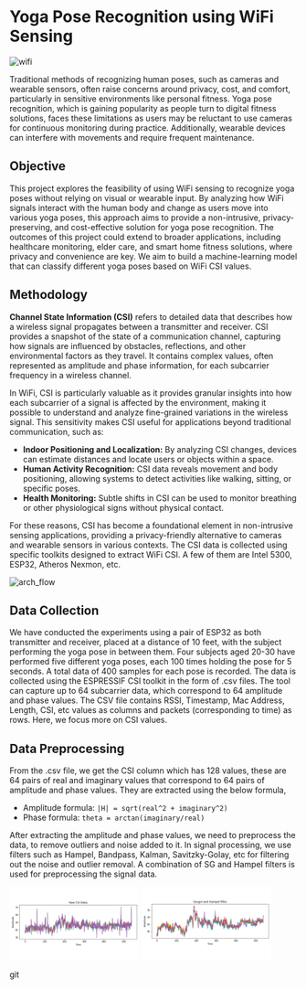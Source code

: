 # Yoga Pose Recognition using WiFi Sensing

![wifi](https://github.com/user-attachments/assets/0eaae8ce-e14a-4f1b-8377-e96215ddd412)

Traditional methods of recognizing human poses, such as cameras and wearable sensors, often raise concerns around privacy, cost, and comfort, particularly in sensitive environments like personal fitness. Yoga pose recognition, which is gaining popularity as people turn to digital fitness solutions, faces these limitations as users may be reluctant to use cameras for continuous monitoring during practice. Additionally, wearable devices can interfere with movements and require frequent maintenance.

## Objective

This project explores the feasibility of using WiFi sensing to recognize yoga poses without relying on visual or wearable input. By analyzing how WiFi signals interact with the human body and change as users move into various yoga poses, this approach aims to provide a non-intrusive, privacy-preserving, and cost-effective solution for yoga pose recognition. The outcomes of this project could extend to broader applications, including healthcare monitoring, elder care, and smart home fitness solutions, where privacy and convenience are key. We aim to build a machine-learning model that can classify different yoga poses based on WiFi CSI values.

## Methodology

 **Channel State Information (CSI)** refers to detailed data that describes how a wireless signal propagates between a transmitter and receiver. CSI provides a snapshot of the state of a communication channel, capturing how signals are influenced by obstacles, reflections, and other environmental factors as they travel. It contains complex values, often represented as amplitude and phase information, for each subcarrier frequency in a wireless channel.

In WiFi, CSI is particularly valuable as it provides granular insights into how each subcarrier of a signal is affected by the environment, making it possible to understand and analyze fine-grained variations in the wireless signal. This sensitivity makes CSI useful for applications beyond traditional communication, such as:

- **Indoor Positioning and Localization:** By analyzing CSI changes, devices can estimate distances and locate users or objects within a space.
- **Human Activity Recognition:** CSI data reveals movement and body positioning, allowing systems to detect activities like walking, sitting, or specific poses.
- **Health Monitoring:** Subtle shifts in CSI can be used to monitor breathing or other physiological signs without physical contact.

For these reasons, CSI has become a foundational element in non-intrusive sensing applications, providing a privacy-friendly alternative to cameras and wearable sensors in various contexts. The CSI data is collected using specific toolkits designed to extract WiFi CSI. A few of them are Intel 5300, ESP32, Atheros Nexmon, etc.

![arch_flow](https://github.com/user-attachments/assets/be76f17a-1a3a-4f63-b047-53612eb0ee30)

## Data Collection

We have conducted the experiments using a pair of ESP32 as both transmitter and receiver, placed at a distance of 10 feet, with the subject performing the yoga pose in between them. Four subjects aged 20-30 have performed five different yoga poses, each 100 times holding the pose for 5 seconds. A total data of 400 samples for each pose is recorded. The data is collected using the ESPRESSIF CSI toolkit in the form of .csv files. The tool can capture up to 64 subcarrier data, which correspond to 64 amplitude and phase values. The CSV file contains RSSI, Timestamp, Mac Address, Length, CSI, etc values as columns and packets (corresponding to time) as rows. Here, we focus more on CSI values.

## Data Preprocessing

From the .csv file, we get the CSI column which has 128 values, these are 64 pairs of real and imaginary values that correspond to 64 pairs of amplitude and phase values. They are extracted using the below formula,
- Amplitude formula: `|H| = sqrt(real^2 + imaginary^2)`
- Phase formula: `theta = arctan(imaginary/real)`

After extracting the amplitude and phase values, we need to preprocess the data, to remove outliers and noise added to it. In signal processing, we use filters such as Hampel, Bandpass, Kalman, Savitzky-Golay, etc for filtering out the noise and outlier removal. A combination of SG and Hampel filters is used for preprocessing the signal data.

<p float="left">
  <img src="images/raw.png" width="45%" />
  <img src="images/filtered.png" width="45%" />
</p>
git


